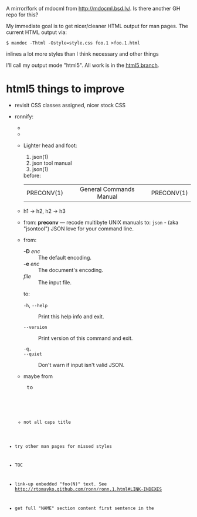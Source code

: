 A mirror/fork of mdocml from <http://mdocml.bsd.lv/>.
Is there another GH repo for this?

My immediate goal is to get nicer/cleaner HTML output for man pages.
The current HTML output via:

    $ mandoc -Thtml -Ostyle=style.css foo.1 >foo.1.html

inlines a lot more styles than I think necessary and other things

I'll call my output mode "html5". All work is in the [html5
branch](https://github.com/trentm/mdocml/tree/html5).


# html5 things to improve

- revisit CSS classes assigned, nicer stock CSS
- ronnify:
    - <body id='manpage'>
    - <div class='mp'>
    - Lighter head and foot:
        <ol class='man-decor man-head'>
          <li class='tl'>json(1)</li>
          <li class='tc'>json tool manual</li>
          <li class='tr'>json(1)</li>
        </ol>
      before:
        <table class="head" width="100%">
        <tbody>
        <tr>
        <td class="head-ltitle">PRECONV(1)</td>
        <td class="head-vol" align="center">General Commands Manual</td>
        <td class="head-rtitle" align="right">PRECONV(1)</td>
        </tr>
        </tbody>
        </table>

    - h1 -> h2, h2 -> h3
    - from: <strong class="name">preconv</strong> &#8212; <span class="desc">recode multibyte UNIX manuals</span></div>
        to: <code>json</code> - <span class="man-whatis">(aka "jsontool") JSON love for your command line.</span>
    - from:
            <dl class="list list-tag">
            <dt class="list-tag"><strong class="flag">&#45;D</strong> <em class="arg">enc</em></dt>
            <dd class="list-tag">
            The default encoding.</dd>
            <dt class="list-tag"><strong class="flag">&#45;e</strong> <em class="arg">enc</em></dt>
            <dd class="list-tag">
            The document's encoding.</dd>
            <dt class="list-tag"><em class="arg">file</em></dt>
            <dd class="list-tag">
            The input file.</dd>
            </dl>
        to:
            <dl>
            <dt><code>-h</code>, <code>--help</code></dt><dd><p>Print this help info and exit.</p></dd>
            <dt><code>--version</code></dt><dd><p>Print version of this command and exit.</p></dd>
            <dt><code>-q, --quiet</code></dt><dd><p>Don't warn if input isn't valid JSON.</p></dd>
            </dl>
    - maybe from <pre> to <pre><code>
    - not all caps title

- try other man pages for missed styles
- TOC
- link-up embedded "foo(N)" text. See
  <http://rtomayko.github.com/ronn/ronn.1.html#LINK-INDEXES>
- get full "NAME" section content first sentence in the <title>
    - see `b` in `mdoc_root_pre`
- a way to control the OS in footer
- optional OS in <title> (e.g. to get google juice and association
  for the OS).
- <section> instead of <div class="section">
- <header>, <footer>
- `&#91;` and others necessary?



# Dev Notes

    make mandoc
    ./mandoc -Thtml -Ostyle=style.css preconv.1 > preconv.1.html
    ./mandoc -Thtml5 -Ostyle=style.css preconv.1 > preconv.1.html5
    diff -u preconv.1.html preconv.1.html5


https://github.com/h5bp/html5-boilerplate/blob/master/index.html
